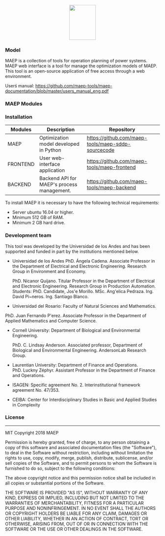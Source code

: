 
<p align="center">
    <img width="86.5" height="113.7" src="https://maep-tools.github.io/interface-landingpage/assets/img/theme/Recurso 16@2x-8.png">
</p>

### Model

MAEP is a collection of tools for operation planning of power systems.  
MAEP web interface is a tool for manage the optimization models of MAEP. This tool is an open-source application of free access through a web environment.

Userś manual: https://github.com/maep-tools/maep-documentation/blob/master/users_manual_eng.pdf

### MAEP Modules

### Installation

| Modules | Description | Repository |
|--|--|--|
| MAEP  |Optimization model developed in Python |https://github.com/maep-tools/maep-sddp-sourcecode|
| FRONTEND  |User web-interface application | https://github.com/maep-tools/maep-frontend |
| BACKEND  | Backend API for MAEP's process management.|https://github.com/maep-tools/maep-backend|

To install MAEP it is necessary to have the following technical requirements:

- Server ubuntu 16.04 or higher.
- Minimum 512 GB of RAM.
- Minimum 2 GB hard drive.

### Development team

This tool was developed by the Universidad de los Andes and has been supported and funded in part by the institutions mentioned below.

- Universidad de los Andes
   PhD. Ángela Cadena. Associate Professor in the Department of Electrical and Electronic Engineering. Research Group in Environment and Economy.
  
  PhD. Nicanor Quijano. Titular Professor in the Department of Electrical and Electronic Engineering. Research Group in Production Automation.
Students: PhD. Candidate, Jos\'e Morillo.
MSc. Ang\'elica Pedraza.
Ing. David Pi\~neros.
Ing. Santiago Blanco.

- Universidad del Rosario: Faculty of Natural Sciences and Mathematics.

PhD. Juan Fernando P\'erez. Associate Professor in the Department of Applied Mathematics and Computer Science.
- Cornell University: Department of Biological and Environmental Engineering.

    PhD. C. Lindsay Anderson. Associated professor, Department of Biological and Environmental Engineering. AndersonLab Research Group.

- Laurentian University: Department of Finance and Operations.  
    PhD. Luckny Zéphyr. Assistant Professor in the Department of Finance and Operations.
 
- ISAGEN: Specific agreement No. 2. Interinstitutional framework agreement No. 47/353.
	
- CEIBA: Center for Interdisciplinary Studies in Basic and Applied Studies in Complexity

### License
----
MIT
Copyright 2018 MAEP

Permission is hereby granted, free of charge, to any person obtaining a copy of this software and associated documentation files (the "Software"), to deal in the Software without restriction, including without limitation the rights to use, copy, modify, merge, publish, distribute, sublicense, and/or sell copies of the Software, and to permit persons to whom the Software is furnished to do so, subject to the following conditions:

The above copyright notice and this permission notice shall be included in all copies or substantial portions of the Software.

THE SOFTWARE IS PROVIDED "AS IS", WITHOUT WARRANTY OF ANY KIND, EXPRESS OR IMPLIED, INCLUDING BUT NOT LIMITED TO THE WARRANTIES OF MERCHANTABILITY, FITNESS FOR A PARTICULAR PURPOSE AND NONINFRINGEMENT. IN NO EVENT SHALL THE AUTHORS OR COPYRIGHT HOLDERS BE LIABLE FOR ANY CLAIM, DAMAGES OR OTHER LIABILITY, WHETHER IN AN ACTION OF CONTRACT, TORT OR OTHERWISE, ARISING FROM, OUT OF OR IN CONNECTION WITH THE SOFTWARE OR THE USE OR OTHER DEALINGS IN THE SOFTWARE.

